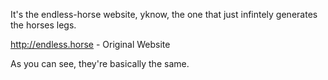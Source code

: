 It's the endless-horse website, yknow, the one that just infintely generates the horses legs.

http://endless.horse - Original Website

As you can see, they're basically the same.
